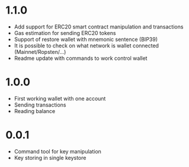 # 1.1.0

* Add support for ERC20 smart contract manipulation and transactions
* Gas estimation for sending ERC20 tokens
* Support of restore wallet with mnemonic sentence (BIP39)
* It is possible to check on what network is wallet connected (Mainnet/Ropsten/...)
* Readme update with commands to work control wallet

# 1.0.0

* First working wallet with one account
* Sending transactions
* Reading balance

# 0.0.1

* Command tool for key manipulation
* Key storing in single keystore
